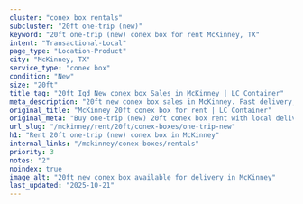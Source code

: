 ```yaml
---
cluster: "conex box rentals"
subcluster: "20ft one-trip (new)"
keyword: "20ft one-trip (new) conex box for rent McKinney, TX"
intent: "Transactional-Local"
page_type: "Location-Product"
city: "McKinney, TX"
service_type: "conex box"
condition: "New"
size: "20ft"
title_tag: "20ft Igd New conex box Sales in McKinney | LC Container"
meta_description: "20ft new conex box sales in McKinney. Fast delivery, competitive pricing. Serving conex boxes area. Quote ID: UE2. Call (214) 524-4168 for your free quote today."
original_title: "McKinney 20ft conex box for rent | LC Container"
original_meta: "Buy one-trip (new) 20ft conex box rent with local delivery in McKinney, TX. LC Container — local Since 2003. Request a fast quote today."
url_slug: "/mckinney/rent/20ft/conex-boxes/one-trip-new"
h1: "Rent 20ft one-trip (new) conex box in McKinney"
internal_links: "/mckinney/conex-boxes/rentals"
priority: 3
notes: "2"
noindex: true
image_alt: "20ft new conex box available for delivery in McKinney"
last_updated: "2025-10-21"
---
```


<!-- TODO: Add unique city/inventory copy, images, and internal links here. -->
